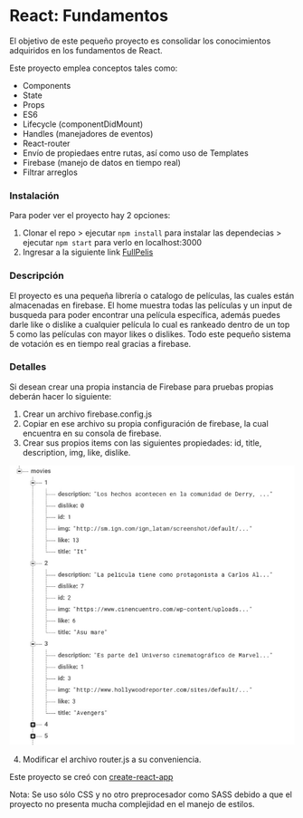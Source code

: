 # React: Fundamentos

El objetivo de este pequeño proyecto es consolidar los conocimientos adquiridos en los fundamentos de React.

Este proyecto emplea conceptos tales como:

* Components
* State
* Props
* ES6
* Lifecycle (componentDidMount)
* Handles (manejadores de eventos)
* React-router
* Envío de propiedaes entre rutas, así como uso de Templates
* Firebase (manejo de datos en tiempo real)
* Filtrar arreglos

### Instalación

Para poder ver el proyecto hay 2 opciones:

1. Clonar el repo > ejecutar `npm install` para instalar las dependecias > ejecutar `npm start` para verlo en localhost:3000
2. Ingresar a la siguiente link [FullPelis](https://alxchoy.github.io/pelis/)

### Descripción

El proyecto es una pequeña librería o catalogo de películas, las cuales están almacenadas en firebase. El home muestra todas las películas y un input de busqueda
para poder encontrar una película específica, además puedes darle like o dislike a cualquier película lo cual es rankeado dentro de un top 5 como las películas
con mayor likes o dislikes. Todo este pequeño sistema de votación es en tiempo real gracias a firebase.

### Detalles

Si desean crear una propia instancia de Firebase para pruebas propias deberán hacer lo siguiente:

1. Crear un archivo firebase.config.js
2. Copiar en ese archivo su propia configuración de firebase, la cual encuentra en su consola de firebase.
3. Crear sus propios items con las siguientes propiedades: id, title, description, img, like, dislike.

![Firebase config](https://github.com/alxchoy/pelis/blob/master/public/img/firebase.jpg)

4. Modificar el archivo router.js a su conveniencia.

Este proyecto se creó con [create-react-app](https://github.com/facebookincubator/create-react-app)

Nota: Se uso sólo CSS y no otro preprocesador como SASS debido a que el proyecto no presenta mucha complejidad en el manejo de estilos.


